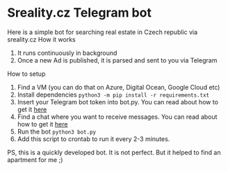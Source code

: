 # Sreality.cz Telegram bot

Here is a simple bot for searching real estate in Czech republic via sreality.cz
How it works
1. It runs continuously in background
2. Once a new Ad is published, it is parsed and sent to you via Telegram

How to setup 
1. Find a VM (you can do that on Azure, Digital Ocean, Google Cloud etc)
2. Install dependencies ```python3 -m pip install -r requirements.txt```
3. Insert your Telegram bot token into bot.py. You can read about how to get it [here](https://core.telegram.org/bots#6-botfather)
4. Find a chat where you want to receive messages. You can read about how to get it [here](https://core.telegram.org/bots/api#chatid)
5. Run the bot ```python3 bot.py```
6. Add this script to crontab to run it every 2-3 minutes. 

PS, this is a quickly developed bot. It is not perfect. But it helped to find an apartment for me ;) 